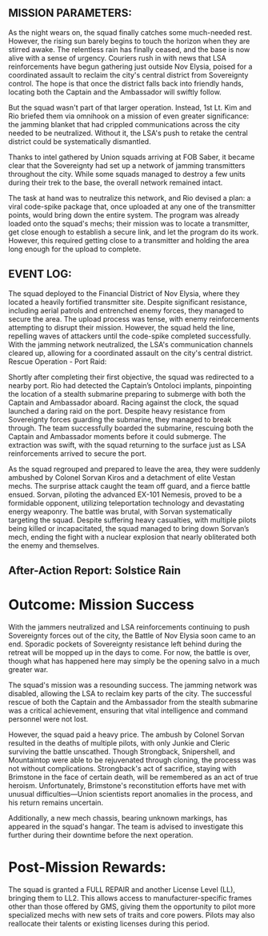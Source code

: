 ## MISSION PARAMETERS:

As the night wears on, the squad finally catches some much-needed rest. However, the rising sun barely begins to touch the horizon when they are stirred awake. The relentless rain has finally ceased, and the base is now alive with a sense of urgency. Couriers rush in with news that LSA reinforcements have begun gathering just outside Nov Elysia, poised for a coordinated assault to reclaim the city's central district from Sovereignty control. The hope is that once the district falls back into friendly hands, locating both the Captain and the Ambassador will swiftly follow.

But the squad wasn't part of that larger operation. Instead, 1st Lt. Kim and Rio briefed them via omnihook on a mission of even greater significance: the jamming blanket that had crippled communications across the city needed to be neutralized. Without it, the LSA's push to retake the central district could be systematically dismantled.

Thanks to intel gathered by Union squads arriving at FOB Saber, it became clear that the Sovereignty had set up a network of jamming transmitters throughout the city. While some squads managed to destroy a few units during their trek to the base, the overall network remained intact.

The task at hand was to neutralize this network, and Rio devised a plan: a viral code-spike package that, once uploaded at any one of the transmitter points, would bring down the entire system. The program was already loaded onto the squad's mechs; their mission was to locate a transmitter, get close enough to establish a secure link, and let the program do its work. However, this required getting close to a transmitter and holding the area long enough for the upload to complete.

## EVENT LOG:

The squad deployed to the Financial District of Nov Elysia, where they located a heavily fortified transmitter site. Despite significant resistance, including aerial patrols and entrenched enemy forces, they managed to secure the area.
The upload process was tense, with enemy reinforcements attempting to disrupt their mission. However, the squad held the line, repelling waves of attackers until the code-spike completed successfully.
With the jamming network neutralized, the LSA's communication channels cleared up, allowing for a coordinated assault on the city's central district.
Rescue Operation - Port Raid:

Shortly after completing their first objective, the squad was redirected to a nearby port. Rio had detected the Captain’s Ontoloci implants, pinpointing the location of a stealth submarine preparing to submerge with both the Captain and Ambassador aboard.
Racing against the clock, the squad launched a daring raid on the port. Despite heavy resistance from Sovereignty forces guarding the submarine, they managed to break through.
The team successfully boarded the submarine, rescuing both the Captain and Ambassador moments before it could submerge. The extraction was swift, with the squad returning to the surface just as LSA reinforcements arrived to secure the port.

As the squad regrouped and prepared to leave the area, they were suddenly ambushed by Colonel Sorvan Kiros and a detachment of elite Vestan mechs. The surprise attack caught the team off guard, and a fierce battle ensued.
Sorvan, piloting the advanced EX-101 Nemesis, proved to be a formidable opponent, utilizing teleportation technology and devastating energy weaponry.
The battle was brutal, with Sorvan systematically targeting the squad. Despite suffering heavy casualties, with multiple pilots being killed or incapacitated, the squad managed to bring down Sorvan’s mech, ending the fight with a nuclear explosion that nearly obliterated both the enemy and themselves.

## After-Action Report: Solstice Rain

# Outcome: Mission Success

With the jammers neutralized and LSA reinforcements continuing to push Sovereignty forces out of the city, the Battle of Nov Elysia soon came to an end. Sporadic pockets of Sovereignty resistance left behind during the retreat will be mopped up in the days to come. For now, the battle is over, though what has happened here may simply be the opening salvo in a much greater war.

The squad's mission was a resounding success. The jamming network was disabled, allowing the LSA to reclaim key parts of the city. The successful rescue of both the Captain and the Ambassador from the stealth submarine was a critical achievement, ensuring that vital intelligence and command personnel were not lost.

However, the squad paid a heavy price. The ambush by Colonel Sorvan resulted in the deaths of multiple pilots, with only Junkie and Cleric surviving the battle unscathed. Though Strongback, Snipershell, and Mountaintop were able to be rejuvenated through cloning, the process was not without complications. Strongback's act of sacrifice, staying with Brimstone in the face of certain death, will be remembered as an act of true heroism. Unfortunately, Brimstone's reconstitution efforts have met with unusual difficulties—Union scientists report anomalies in the process, and his return remains uncertain.

Additionally, a new mech chassis, bearing unknown markings, has appeared in the squad's hangar. The team is advised to investigate this further during their downtime before the next operation.

# Post-Mission Rewards:

The squad is granted a FULL REPAIR and another License Level (LL), bringing them to LL2. This allows access to manufacturer-specific frames other than those offered by GMS, giving them the opportunity to pilot more specialized mechs with new sets of traits and core powers. Pilots may also reallocate their talents or existing licenses during this period.
